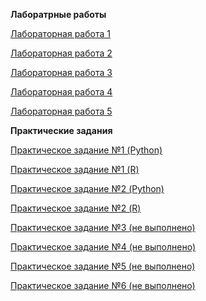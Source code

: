 **Лаборатрные работы**

[Лабораторная работа 1](https://github.com/AndreyPovaliy/ITMO_DS/blob/main/05_python_for_data_analysis/labs/lab_1_numpy.ipynb)

[Лабораторная работа 2](https://github.com/AndreyPovaliy/ITMO_DS/blob/main/05_python_for_data_analysis/labs/lab_2_data_tiding_ipynb__.ipynb)

[Лабораторная работа 3](https://github.com/AndreyPovaliy/ITMO_DS/blob/main/05_python_for_data_analysis/labs/lab_3_group_by.ipynb)

[Лабораторная работа 4](https://github.com/AndreyPovaliy/ITMO_DS/blob/main/05_python_for_data_analysis/labs/lab_4_linear_graph.ipynb)

[Лабораторная работа 5](https://github.com/AndreyPovaliy/ITMO_DS/blob/main/05_python_for_data_analysis/labs/lab_5_regression.ipynb)

**Практические задания**

[Практическое задание №1 (Python)](https://github.com/AndreyPovaliy/ITMO_DS/blob/main/05_python_for_data_analysis/tasks/task_1_numpy.ipynb)

[Практическое задание №1 (R)](https://github.com/AndreyPovaliy/ITMO_DS/blob/main/05_python_for_data_analysis/tasks/task_1_R.ipynb)

[Практическое задание №2 (Python)](https://github.com/AndreyPovaliy/ITMO_DS/blob/main/05_python_for_data_analysis/tasks/task_2_pandas_query.ipynb)

[Практическое задание №2 (R)](https://github.com/AndreyPovaliy/ITMO_DS/blob/main/05_python_for_data_analysis/tasks/task_2_query_R.ipynb)

[Практическое задание №3 (не выполнено)](https://github.com/AndreyPovaliy/ITMO_DS/blob/main/05_python_for_data_analysis/tasks/task_3_pandas_melt.ipynb)

[Практическое задание №4 (не выполнено)](https://github.com/AndreyPovaliy/ITMO_DS/blob/main/05_python_for_data_analysis/tasks/task_4_join_datasets.ipynb)

[Практическое задание №5 (не выполнено)](https://github.com/AndreyPovaliy/ITMO_DS/blob/main/05_python_for_data_analysis/tasks/task_5_pivot_table.ipynb)

[Практическое задание №6 (не выполнено)](https://github.com/AndreyPovaliy/ITMO_DS/blob/main/05_python_for_data_analysis/tasks/task_6_clustering.ipynb)
